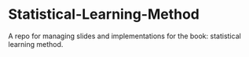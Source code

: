 # Statistical-Learning-Method
A repo for managing slides and implementations for the book: statistical learning method.

